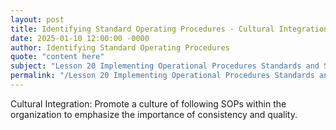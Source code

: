 ```yaml
---
layout: post
title: Identifying Standard Operating Procedures - Cultural Integration
date: 2025-01-10 12:00:00 -0000
author: Identifying Standard Operating Procedures
quote: "content here"
subject: "Lesson 20 Implementing Operational Procedures Standards and Specifications"
permalink: "/Lesson 20 Implementing Operational Procedures Standards and Specifications/Identifying Standard Operating Procedures/Identifying Standard Operating Procedures - Cultural Integration"
---
```


Cultural Integration: Promote a culture of following SOPs within the organization to emphasize the importance of consistency and quality.
